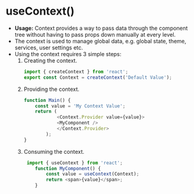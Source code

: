 # **useContext()**
- **Usage:** Context provides a way to pass data through the component tree without having to pass props down manually at every level. 
- The context is used to manage global data, e.g. global state, theme, services, user settings etc.
- Using the context requires 3 simple steps:
    1) Creating the context.
        ```Javascript
        import { createContext } from 'react';
        export const Context = createContext('Default Value');

    2) Providing the context.
        ```Javascript
        function Main() {
            const value = 'My Context Value';
            return (
                    <Context.Provider value={value}>
                    <MyComponent />
                    </Context.Provider>
                );
        }
    3) Consuming the context.
        ```Javascript
         import { useContext } from 'react';
            function MyComponent() {
                const value = useContext(Context);
                return <span>{value}</span>;
            }